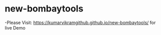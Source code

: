 # new-bombaytools
-Please Visit: https://kumarvikramgithub.github.io/new-bombaytools/ for live Demo

